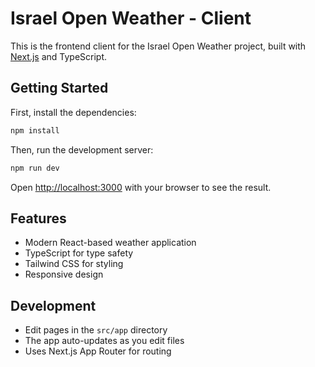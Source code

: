 # Israel Open Weather - Client

This is the frontend client for the Israel Open Weather project, built with [Next.js](https://nextjs.org) and TypeScript.

## Getting Started

First, install the dependencies:

```bash
npm install
```

Then, run the development server:

```bash
npm run dev
```

Open [http://localhost:3000](http://localhost:3000) with your browser to see the result.

## Features

- Modern React-based weather application
- TypeScript for type safety
- Tailwind CSS for styling
- Responsive design

## Development

- Edit pages in the `src/app` directory
- The app auto-updates as you edit files
- Uses Next.js App Router for routing
